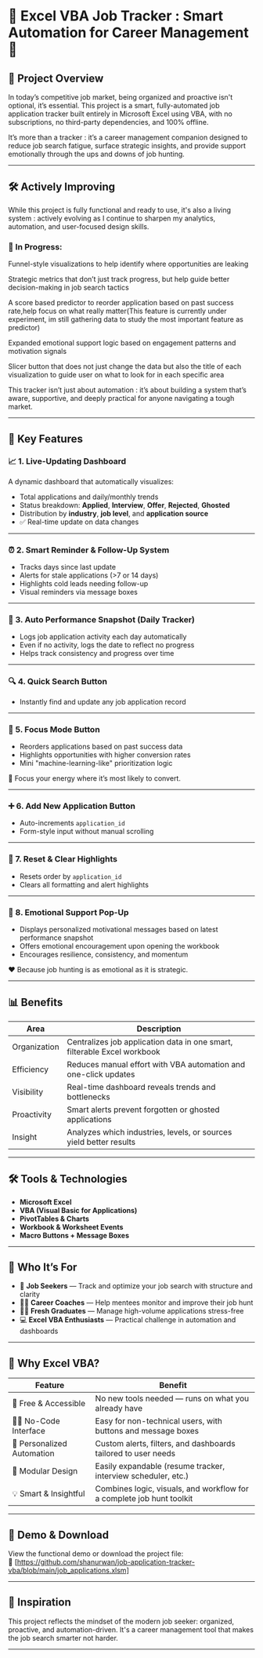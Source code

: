 # 🌟 Excel VBA Job Tracker : Smart Automation for Career Management 🌟

## 🧩 Project Overview

In today’s competitive job market, being organized and proactive isn't optional, it’s essential. This project is a smart, fully-automated job application tracker built entirely in Microsoft Excel using VBA, with no subscriptions, no third-party dependencies, and 100% offline.

It’s more than a tracker : it’s a career management companion designed to reduce job search fatigue, surface strategic insights, and provide support emotionally through the ups and downs of job hunting.

---

## 🛠️ Actively Improving
While this project is fully functional and ready to use, it's also a living system : actively evolving as I continue to sharpen my analytics, automation, and user-focused design skills.

### 🔧 In Progress:
Funnel-style visualizations to help identify where opportunities are leaking 

Strategic metrics that don’t just track progress, but help guide better decision-making in job search tactics 

A score based predictor to reorder application based on past success rate,help focus on what really matter(This feature is currently under experiment, im still gathering data to study the most important feature as predictor)

Expanded emotional support logic based on engagement patterns and motivation signals

Slicer button that does not just change the data but also the title of each visualization to guide user on what to look for in each specific area

This tracker isn’t just about automation : it’s about building a system that’s aware, supportive, and deeply practical for anyone navigating a tough market.

---

## 🔧 Key Features

### 📈 1. Live-Updating Dashboard
A dynamic dashboard that automatically visualizes:
- Total applications and daily/monthly trends
- Status breakdown: **Applied**, **Interview**, **Offer**, **Rejected**, **Ghosted**
- Distribution by **industry**, **job level**, and **application source**
- ✅ Real-time update on data changes

---

### ⏰ 2. Smart Reminder & Follow-Up System
- Tracks days since last update
- Alerts for stale applications (>7 or 14 days)
- Highlights cold leads needing follow-up
- Visual reminders via message boxes

---

### 📅 3. Auto Performance Snapshot (Daily Tracker)
- Logs job application activity each day automatically
- Even if no activity, logs the date to reflect no progress
- Helps track consistency and progress over time

---

### 🔍 4. Quick Search Button
- Instantly find and update any job application record

---

### 🎯 5. Focus Mode Button
- Reorders applications based on past success data
- Highlights opportunities with higher conversion rates
- Mini "machine-learning-like" prioritization logic

🔎 Focus your energy where it’s most likely to convert.

---

### ➕ 6. Add New Application Button
- Auto-increments `application_id`
- Form-style input without manual scrolling

---

### 🧼 7. Reset & Clear Highlights
- Resets order by `application_id`
- Clears all formatting and alert highlights

---

### 💬 8. Emotional Support Pop-Up
- Displays personalized motivational messages based on latest performance snapshot
- Offers emotional encouragement upon opening the workbook
- Encourages resilience, consistency, and momentum

❤️ Because job hunting is as emotional as it is strategic.

---

## 📊 Benefits

| Area           | Description                                                                  |
|----------------|------------------------------------------------------------------------------|
| Organization   | Centralizes job application data in one smart, filterable Excel workbook     |
| Efficiency     | Reduces manual effort with VBA automation and one-click updates              |
| Visibility     | Real-time dashboard reveals trends and bottlenecks                           |
| Proactivity    | Smart alerts prevent forgotten or ghosted applications                       |
| Insight        | Analyzes which industries, levels, or sources yield better results           |

---

## 🛠 Tools & Technologies

- **Microsoft Excel**
- **VBA (Visual Basic for Applications)**
- **PivotTables & Charts**
- **Workbook & Worksheet Events**
- **Macro Buttons + Message Boxes**

---

## 👥 Who It’s For

- 🎯 **Job Seekers** — Track and optimize your job search with structure and clarity  
- 🧑‍🏫 **Career Coaches** — Help mentees monitor and improve their job hunt  
- 🧑‍🎓 **Fresh Graduates** — Manage high-volume applications stress-free  
- 💻 **Excel VBA Enthusiasts** — Practical challenge in automation and dashboards  

---

## 🚀 Why Excel VBA?

| Feature           | Benefit                                                                 |
|-------------------|-------------------------------------------------------------------------|
| 💸 Free & Accessible | No new tools needed — runs on what you already have                     |
| 👨‍💻 No-Code Interface | Easy for non-technical users, with buttons and message boxes              |
| 🔄 Personalized Automation | Custom alerts, filters, and dashboards tailored to user needs     |
| 🔧 Modular Design     | Easily expandable (resume tracker, interview scheduler, etc.)         |
| 💡 Smart & Insightful | Combines logic, visuals, and workflow for a complete job hunt toolkit |

---

## 📎 Demo & Download

View the functional demo or download the project file:  
🔗 [https://github.com/shanurwan/job-application-tracker-vba/blob/main/job_applications.xlsm]

---

## 🧠 Inspiration

This project reflects the mindset of the modern job seeker: organized, proactive, and automation-driven. It's a career management tool that makes the job search smarter not harder.

---

